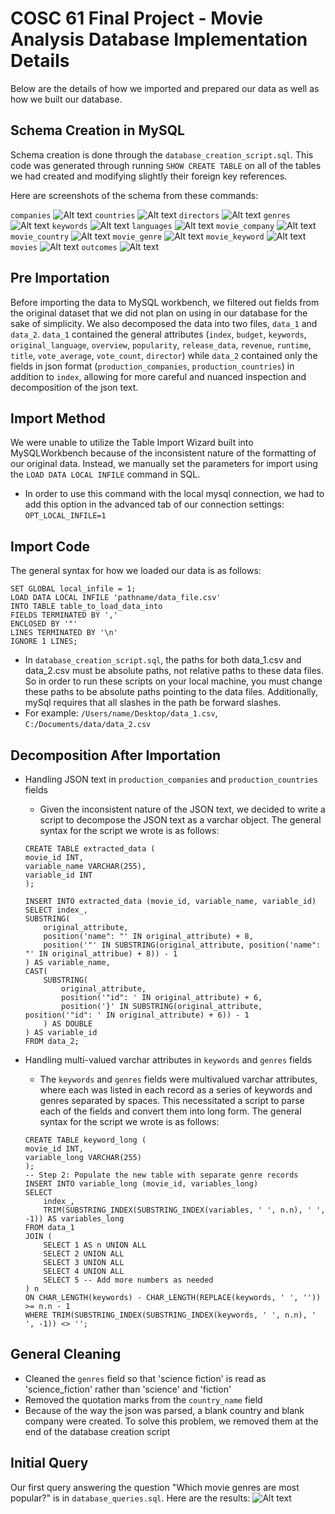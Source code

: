 # COSC 61 Final Project - Movie Analysis Database Implementation Details
Below are the details of how we imported and prepared our data as well as how we built our database.

## Schema Creation in MySQL
Schema creation is done through the `database_creation_script.sql`. This code was generated through running `SHOW CREATE TABLE` on all of the tables we had created and modifying slightly their foreign key references.

Here are screenshots of the schema from these commands:

`companies`
![Alt text](img/image.png)
`countries`
![Alt text](img/image-1.png)
`directors`
![Alt text](img/image-2.png)
`genres`
![Alt text](img/image-3.png)
`keywords`
![Alt text](img/image-4.png)
`languages`
![Alt text](img/image-5.png)
`movie_company`
![Alt text](img/image-6.png)
`movie_country`
![Alt text](img/image-7.png)
`movie_genre`
![Alt text](img/image-8.png)
`movie_keyword`
![Alt text](img/image-9.png)
`movies`
![Alt text](img/image-10.png)
`outcomes`
![Alt text](img/image-11.png)


## Pre Importation
Before importing the data to MySQL workbench, we filtered out fields from the original dataset that we did not plan on using in our database for the sake of simplicity. We also decomposed the data into two files, `data_1` and `data_2`. `data_1` contained the general attributes (`index`, `budget`, `keywords`, `original_language`, `overview`, `popularity`, `release_data`, `revenue`, `runtime`, `title`, `vote_average`, `vote_count`, `director`) while `data_2` contained only the fields in json format (`production_companies`, `production_countries`) in addition to `index`, allowing for more careful and nuanced inspection and decomposition of the json text.

## Import Method
We were unable to utilize the Table Import Wizard built into MySQLWorkbench because of the inconsistent nature of the formatting of our original data. Instead, we manually set the parameters for import using the `LOAD DATA LOCAL INFILE` command in SQL. 

* In order to use this command with the local mysql connection, we had to add this option in the advanced tab of our connection settings: `OPT_LOCAL_INFILE=1`

## Import Code
The general syntax for how we loaded our data is as follows:
```
SET GLOBAL local_infile = 1;
LOAD DATA LOCAL INFILE 'pathname/data_file.csv'
INTO TABLE table_to_load_data_into
FIELDS TERMINATED BY ','
ENCLOSED BY '"'
LINES TERMINATED BY '\n'
IGNORE 1 LINES;
```

* In `database_creation_script.sql`, the paths for both data_1.csv and data_2.csv must be absolute paths, not relative paths to these data files. So in order to run these scripts on your local machine, you must change these paths to be absolute paths pointing to the data files. Additionally, mySql requires that all slashes in the path be forward slashes.
* For example: `/Users/name/Desktop/data_1.csv`, `C:/Documents/data/data_2.csv`

## Decomposition After Importation
* Handling JSON text in `production_companies` and `production_countries` fields
    * Given the inconsistent nature of the JSON text, we decided to write a script to decompose the JSON text as a varchar object. The general syntax for the script we wrote is as follows:

    ```
    CREATE TABLE extracted_data (
    movie_id INT,
    variable_name VARCHAR(255),
    variable_id INT
    );

    INSERT INTO extracted_data (movie_id, variable_name, variable_id)
    SELECT index_,
    SUBSTRING(
        original_attribute,
        position('name": "' IN original_attribute) + 8,
        position('"' IN SUBSTRING(original_attribute, position('name": "' IN original_attribue) + 8)) - 1
    ) AS variable_name,
    CAST(
        SUBSTRING(
            original_attribute,
            position('"id": ' IN original_attribute) + 6,
            position('}' IN SUBSTRING(original_attribute, position('"id": ' IN original_attribute) + 6)) - 1
        ) AS DOUBLE
    ) AS variable_id
    FROM data_2;
    ```
* Handling multi-valued varchar attributes in `keywords` and `genres` fields
    * The `keywords` and `genres` fields were multivalued varchar attributes, where each was listed in each record as a series of keywords and genres separated by spaces. This necessitated a script to parse each of the fields and convert them into long form. The general syntax for the script we wrote is as follows:
    ```
    CREATE TABLE keyword_long (
    movie_id INT,
    variable_long VARCHAR(255)
    );
    -- Step 2: Populate the new table with separate genre records
    INSERT INTO variable_long (movie_id, variables_long)
    SELECT
        index_,
        TRIM(SUBSTRING_INDEX(SUBSTRING_INDEX(variables, ' ', n.n), ' ', -1)) AS variables_long
    FROM data_1
    JOIN (
        SELECT 1 AS n UNION ALL
        SELECT 2 UNION ALL
        SELECT 3 UNION ALL
        SELECT 4 UNION ALL
        SELECT 5 -- Add more numbers as needed
    ) n
    ON CHAR_LENGTH(keywords) - CHAR_LENGTH(REPLACE(keywords, ' ', '')) >= n.n - 1
    WHERE TRIM(SUBSTRING_INDEX(SUBSTRING_INDEX(keywords, ' ', n.n), ' ', -1)) <> '';
    ```

## General Cleaning
*  Cleaned the `genres` field so that 'science fiction' is read as 'science_fiction' rather than 'science' and 'fiction'
* Removed the quotation marks from the `country_name` field
* Because of the way the json was parsed, a blank country and blank company were created. To solve this problem, we removed them at the end of the database creation script

## Initial Query
Our first query answering the question "Which movie genres are most popular?" is in `database_queries.sql`. Here are the results:
![Alt text](img/queryResults.png)